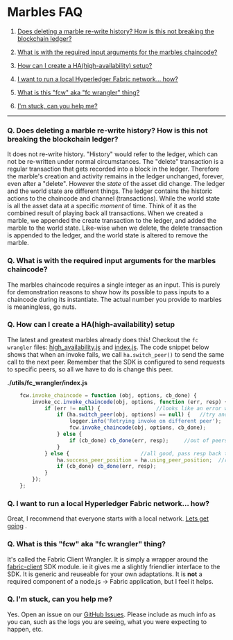 # Marbles FAQ

1. [Does deleting a marble re-write history? How is this not breaking the blockchain ledger?](./faq.md#deleteHistory)

1. [What is with the required input arguments for the marbles chaincode?](./faq.md#inputArgs)

1. [How can I create a HA(high-availability) setup?](./faq.md#ha)

1. [I want to run a local Hyperledger Fabric network... how?](./faq.md#localFabric)

1. [What is this "fcw" aka "fc wrangler" thing?](./faq.md#fcw)

1. [I'm stuck, can you help me?](./faq.md#stuck)

***

<a name="deleteHistory"></a>

### Q. Does deleting a marble re-write history? How is this not breaking the blockchain ledger?
It does not re-write history. 
"History" would refer to the ledger, which can not be re-written under normal circumstances. 
The "delete" transaction is a regular transaction that gets recorded into a block in the ledger. 
Therefore the marble's creation and activity remains in the ledger unchanged, forever, even after a "delete". 
However the _state_ of the asset did change. 
The ledger and the world state are different things. 
The ledger contains the historic actions to the chaincode and channel (transactions). 
While the world state is all the asset data at a specific _moment_ of time.
Think of it as the combined result of playing back all transactions. 
When we created a marble, we appended the create transaction to the ledger, and added the marble to the world state. 
Like-wise when we delete, the delete transaction is appended to the ledger, and the world state is altered to remove the marble. 


<a name="inputArgs"></a>

### Q. What is with the required input arguments for the marbles chaincode?
The marbles chaincode requires a single integer as an input. 
This is purely for demonstration reasons to show how its possible to pass inputs to a chaincode during its instantiate. 
The actual number you provide to marbles is meaningless, go nuts. 


<a name="ha"></a>

### Q. How can I create a HA(high-availability) setup
The latest and greatest marbles already does this! Checkout the `fc wrangler` files: [high_availability.js](../utils/fc_wrangler/high_availability.js) and [index.js](../utils/fc_wrangler/index.js). The code snippet below shows that when an invoke fails, we call `ha.switch_peer()` to send the same call to the next peer. Remember that the SDK is configured to send requests to specific peers, so all we have to do is change this peer. 

__./utils/fc_wrangler/index.js__
```js
	fcw.invoke_chaincode = function (obj, options, cb_done) {
		invoke_cc.invoke_chaincode(obj, options, function (err, resp) {
			if (err != null) {                  //looks like an error with the request
				if (ha.switch_peer(obj, options) == null) {   //try another peer
					logger.info('Retrying invoke on different peer');
					fcw.invoke_chaincode(obj, options, cb_done);
				} else {
					if (cb_done) cb_done(err, resp);     //out of peers, give up
				}
			} else {                       //all good, pass resp back to callback
				ha.success_peer_position = ha.using_peer_position;  //remember the last good one
				if (cb_done) cb_done(err, resp);
			}
		});
	};
```


<a name="localFabric"></a>

### Q. I want to run a local Hyperledger Fabric network... how?
Great, I recommend that everyone starts with a local network. [Lets get going](../docs/use_local_hyperledger.md) .


<a name="fcw"></a>

### Q. What is this "fcw" aka "fc wrangler" thing?
It's called the Fabric Client Wrangler. 
It is simply a wrapper around the [fabric-client](https://www.npmjs.com/package/fabric-client) SDK module. 
ie it gives me a slightly friendlier interface to the SDK. 
It is generic and reuseable for your own adaptations. 
It is **not** a required component of a node.js -> Fabric application, but I feel it helps. 


<a name="stuck"></a>

### Q. I'm stuck, can you help me?
Yes. Open an issue on our [GitHub Issues](https://github.com/IBM-Blockchain/marbles/issues). Please include as much info as you can, such as the logs you are seeing, what you were expecting to happen, etc.
